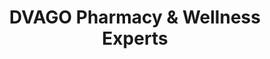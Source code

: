 ---
title: "DVAGO Pharmacy & Wellness Experts"
url: /karachi/dvago-pharmacy-and-wellness-experts/
shop: chemist
---